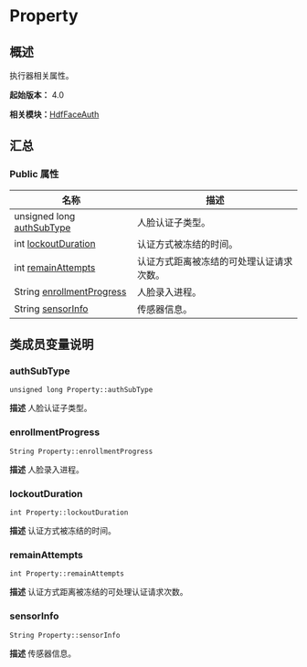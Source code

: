 # Property


## 概述

执行器相关属性。

**起始版本：** 4.0

**相关模块：**[HdfFaceAuth](_hdf_face_auth_v11.md)


## 汇总


### Public 属性

| 名称 | 描述 | 
| -------- | -------- |
| unsigned long [authSubType](#authsubtype) | 人脸认证子类型。  | 
| int [lockoutDuration](#lockoutduration) | 认证方式被冻结的时间。  | 
| int [remainAttempts](#remainattempts) | 认证方式距离被冻结的可处理认证请求次数。  | 
| String [enrollmentProgress](#enrollmentprogress) | 人脸录入进程。  | 
| String [sensorInfo](#sensorinfo) | 传感器信息。  | 


## 类成员变量说明


### authSubType

```
unsigned long Property::authSubType
```
**描述**
人脸认证子类型。


### enrollmentProgress

```
String Property::enrollmentProgress
```
**描述**
人脸录入进程。


### lockoutDuration

```
int Property::lockoutDuration
```
**描述**
认证方式被冻结的时间。


### remainAttempts

```
int Property::remainAttempts
```
**描述**
认证方式距离被冻结的可处理认证请求次数。


### sensorInfo

```
String Property::sensorInfo
```
**描述**
传感器信息。
